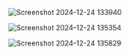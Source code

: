 ![Screenshot 2024-12-24 133940](https://github.com/user-attachments/assets/abafcdc5-b799-424b-b088-d79c3040ea1f)


![Screenshot 2024-12-24 135354](https://github.com/user-attachments/assets/17dc920c-9c82-44f1-ad11-c27a5886a7e8)




![Screenshot 2024-12-24 135829](https://github.com/user-attachments/assets/245f4e7e-e688-4a7c-867c-40a18dd78f3e)
